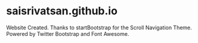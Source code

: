 saisrivatsan.github.io
======================

Website Created.
Thanks to startBootstrap for the Scroll Navigation Theme. 
Powered by Twitter Bootstrap and Font Awesome.
